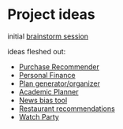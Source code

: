 # Project ideas

initial [brainstorm session](./brainstorm.md)

ideas fleshed out:
- [Purchase Recommender](./2.%20Purchase%20Recommendation.md)
- [Personal Finance](./9.%20Personal%20Finance.md)
- [Plan generator/organizer](./idea_analysis_1.md)
- [Academic Planner](./idea_analysis_2.md)
- [News bias tool](./news_bias_tool.md)
- [Restaurant recommendations](./restaurant_recs.md)
- [Watch Party](./watch_party.md)

